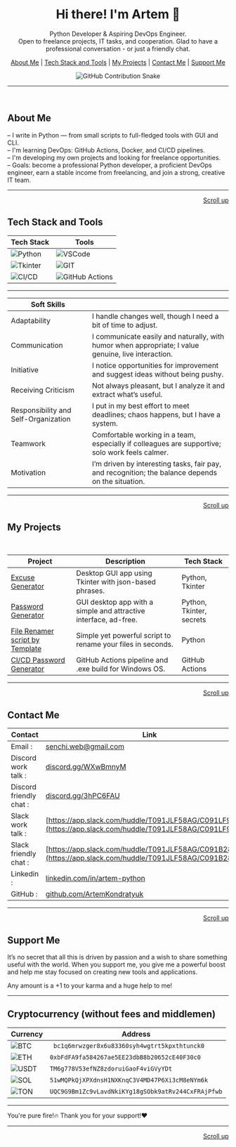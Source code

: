 <h1 align="center">Hi there! I'm Artem 👋</h1>

<p align="center">
Python Developer & Aspiring DevOps Engineer.<br>
Open to freelance projects, IT tasks, and cooperation. Glad to have a professional conversation - or just a friendly chat.
</p>

<p align="center">
<a href="#about-me">About Me</a>  |
    <a href="#tech-stack-and-tools">Tech Stack and Tools</a>  |
    <a href="#my-projects">My Projects</a>  |
    <a href="#contact-me">Contact Me</a>  |
    <a href="#support-me">Support Me</a> 
</p>


<div align="center">
  <img src="https://raw.githubusercontent.com/ArtemKondratyuk/snake-x/manual-run-output/only-svg/github-contribution-grid-snake-blue.svg" alt="GitHub Contribution Snake" />
</div>

---
</br>

## About Me

– I write in Python — from small scripts to full-fledged tools with GUI and CLI.  
– I'm learning DevOps: GitHub Actions, Docker, and CI/CD pipelines.  
– I'm developing my own projects and looking for freelance opportunities.  
– Goals: become a professional Python developer, a proficient DevOps engineer, earn a stable income from freelancing, and join a strong, creative IT team.

---

<p align="right"><a href="#top">Scroll up</a>


## Tech Stack and Tools


| Tech Stack | Tools |
|--------|-------------|
| ![Python](https://img.shields.io/badge/-Python-333?style=flat&logo=python) | ![VSCode](https://img.shields.io/badge/-VSCode-333?style=flat&logo=vscode)|
| ![Tkinter](https://img.shields.io/badge/-Tkinter-333?style=flat&logo=python) | ![GIT](https://img.shields.io/badge/-GIT-333?style=flat&logo=git) |
| ![CI/CD](https://img.shields.io/badge/-CI/CD-333?style=flat&logo=github) | ![GitHub Actions](https://img.shields.io/badge/-GitHubActions-333?style=flat&logo=github) 

---

| Soft Skills |  |  
|-----------------|--------|
|  Adaptability | I handle changes well, though I need a bit of time to adjust.  |
|  Communication | I communicate easily and naturally, with humor when appropriate; I value genuine, live interaction.  | 
|  Initiative | I notice opportunities for improvement and suggest ideas without being pushy.  |
|  Receiving Criticism | Not always pleasant, but I analyze it and extract what’s useful.  | 
|  Responsibility and Self-Organization | I put in my best effort to meet deadlines; chaos happens, but I have a system.  | 
|  Teamwork | Comfortable working in a team, especially if colleagues are supportive; solo work feels calmer.  | 
|  Motivation | I’m driven by interesting tasks, fair pay, and recognition; the balance depends on the situation.  | 


---

<p align="right"><a href="#top">Scroll up</a>

## My Projects
</br>

| Project | Description | Tech Stack |
|--------|-------------|------------|
|  [Excuse Generator](https://github.com/ArtemKondratyuk/Portfolio_Python/tree/main/excuse_generator) | Desktop GUI app using Tkinter with json-based phrases. | Python, Tkinter |
|  [Password Generator](https://github.com/ArtemKondratyuk/Portfolio_Python/tree/main/passord_generator) | GUI desktop app with a simple and attractive interface, ad-free. | Python, Tkinter, secrets |
|  [File Renamer script by Template](https://github.com/ArtemKondratyuk/Portfolio_Python/tree/main/rename_files) |  Simple yet powerful script to rename your files in seconds. | Python |
|  [CI/CD Password Generator](https://github.com/ArtemKondratyuk/password_generator_ci) | GitHub Actions pipeline and .exe build for Windows OS. | GitHub Actions|


---

<p align="right"><a href="#top">Scroll up</a>

## Contact Me

| Contact | Link |
|-----------------|--------|
| Email : | [senchi.web@gmail.com](mailto:senchi.web@gmail.com) |  
| Discord work talk : | [discord.gg/WXwBmnyM](https://discord.gg/WXwBmnyM) |   
| Discord friendly chat : | [discord.gg/3hPC6FAU](https://discord.gg/3hPC6FAU) |     
| Slack work talk : | [https://app.slack.com/huddle/T091JLF58AG/C091LF9WUC](https://app.slack.com/huddle/T091JLF58AG/C091LF9WUC) |     
| Slack friendly chat : | [https://app.slack.com/huddle/T091JLF58AG/C091B285BDZ](https://app.slack.com/huddle/T091JLF58AG/C091B285BDZ) |     
| Linkedin : | [linkedin.com/in/artem-python](https://www.linkedin.com/in/artem-python) |    
| GitHub : | [github.com/ArtemKondratyuk](https://github.com/ArtemKondratyuk) |   


---

<p align="right"><a href="#top">Scroll up</a>


## Support Me

It’s no secret that all this is driven by passion and a wish to share something useful with the world.
When you support me, you give me a powerful boost and help me stay focused on creating new tools and applications.

Any amount is a +1 to your karma and a huge help to me! 

---

## Cryptocurrency (without fees and middlemen)

| Currency | Address |
|-----------------|--------|
| ![BTC](https://img.shields.io/badge/-BTC(Bitcoin)-333?style=flat&logo=bitcoin) | ` bc1q6mrwzger8x6u83360syh4wgtrt5kpxthtunck0`  | 
| ![ETH](https://img.shields.io/badge/-ETH(Ethereum)-333?style=flat&logo=ethereum) | `0xbFdFA9fa584267ae5EE23dbB8b20652cE40F30c0`  | 
| ![USDT](https://img.shields.io/badge/-USDT(TRC20)-333?style=flat&logo=tether) | `TM6g778V53efNZ8zdoruiGaoF4viGVyYDt`  |  
| ![SOL](https://img.shields.io/badge/-SOL(Solana)-333?style=flat&logo=solana) | `51wMQPkQjXPXdnsH1NXKnqC3V4MD47P6Xi3cM8eNYm6k`  |  
| ![TON](https://img.shields.io/badge/-TON(TonCoin)-333?style=flat&logo=ton) | `UQC9G9Bm1Zc9vLavdNkiKYg18gSObk9atRv244CxFRAjPfwb`  |  


---

You're pure fire!🔥 Thank you for your support!❤️

---
<p align="right"><a href="#top">Scroll up</a>



